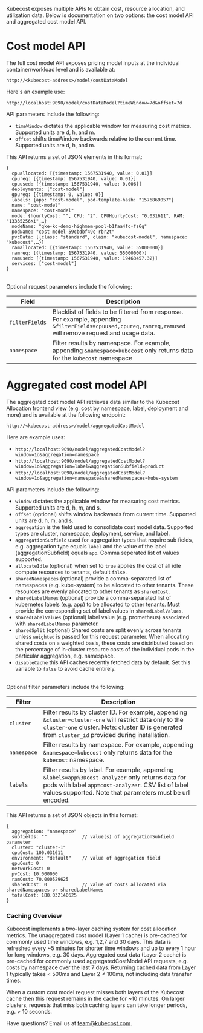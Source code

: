 Kubecost exposes multiple APIs to obtain cost, resource allocation, and utilization data. Below is documentation on two options: the cost model API and aggregated cost model API.

# Cost model API

The full cost model API exposes pricing model inputs at the individual container/workload level and is available at:

`http://<kubecost-address>/model/costDataModel`

Here's an example use:

`http://localhost:9090/model/costDataModel?timeWindow=7d&offset=7d`

API parameters include the following:

* `timeWindow` dictates the applicable window for measuring cost metrics. Supported units are d, h, and m.  
* `offset` shifts timeWindow backwards relative to the current time. Supported units are d, h, and m.

This API returns a set of JSON elements in this format:

```
{
  cpuallocated: [{timestamp: 1567531940, value: 0.01}]
  cpureq: [{timestamp: 1567531940, value: 0.01}]
  cpuused: [{timestamp: 1567531940, value: 0.006}]
  deployments: ["cost-model"]
  gpureq: [{timestamp: 0, value: 0}]
  labels: {app: "cost-model", pod-template-hash: "1576869057"}
  name: "cost-model"
  namespace: "cost-model"
  node: {hourlyCost: "", CPU: "2", CPUHourlyCost: "0.031611", RAM: "13335256Ki",…}
  nodeName: "gke-kc-demo-highmem-pool-b1faa4fc-fs6g"
  podName: "cost-model-59cbdbf49c-rbr2t"
  pvcData: [{class: "standard", claim: "kubecost-model", namespace: "kubecost",…}]
  ramallocated: [{timestamp: 1567531940, value: 55000000}]
  ramreq: [{timestamp: 1567531940, value: 55000000}]
  ramused: [{timestamp: 1567531940, value: 19463457.32}]
  services: ["cost-model"]
}
```
<a name="optional-params"></a>  
Optional request parameters include the following:  

Field | Description
--------- | -----------
`filterFields` | Blacklist of fields to be filtered from response. For example, appending `&filterFields=cpuused,cpureq,ramreq,ramused` will remove request and usage data.
`namespace` | Filter results by namespace. For example, appending `&namespace=kubecost` only returns data for the `kubecost` namespace


# Aggregated cost model API

The aggregated cost model API retrieves data similar to the Kubecost Allocation frontend view (e.g. cost by namespace, label, deployment and more) and is available at the following endpoint:

`http://<kubecost-address>/model/aggregatedCostModel`

Here are example uses:

* `http://localhost:9090/model/aggregatedCostModel?window=1d&aggregation=namespace`  
* `http://localhost:9090/model/aggregatedCostModel?window=1d&aggregation=label&aggregationSubfield=product`  
* `http://localhost:9090/model/aggregatedCostModel?window=1d&aggregation=namespace&sharedNamespaces=kube-system`

API parameters include the following:

* `window` dictates the applicable window for measuring cost metrics. Supported units are d, h, m, and s.  
* `offset` (optional) shifts window backwards from current time. Supported units are d, h, m, and s.  
* `aggregation` is the field used to consolidate cost model data. Supported types are cluster, namespace, deployment, service, and label.  
* `aggregationSubfield` used for aggregation types that require sub fields, e.g. aggregation type equals `label` and the value of the label (aggregationSubfield) equals `app`. Comma seperated list of values supported.
* `allocateIdle` (optional) when set to `true` applies the cost of all idle compute resources to tenants, default `false`.  
* `sharedNamespaces` (optional) provide a comma-separated list of namespaces (e.g. kube-system) to be allocated to other tenants. These resources are evenly allocated to other tenants as `sharedCost`.  
* `sharedLabelNames` (optional) provide a comma-separated list of kubernetes labels (e.g. app) to be allocated to other tenants. Must provide the corresponding set of label values in `sharedLabelValues`.  
* `sharedLabelValues` (optional) label value (e.g. prometheus) associated with `sharedLabelNames` parameter.  
* `sharedSplit` (optional) Shared costs are split evenly across tenants unless `weighted` is passed for this request parameter. When allocating shared costs on a weighted basis, these costs are distributed based on the percentage of in-cluster resource costs of the individual pods in the particular aggregation, e.g. namespace.  
* `disableCache` this API caches recently fetched data by default. Set this variable to `false` to avoid cache entirely.  

<a name="filter-params"></a>  
Optional filter parameters include the following:   

Filter | Description
--------- | -----------
`cluster` | Filter results by cluster ID. For example, appending `&cluster=cluster-one` will restrict data only to the `cluster-one` cluster. Note: cluster ID is generated from `cluster_id` provided during installation.
`namespace` | Filter results by namespace. For example, appending `&namespace=kubecost` only returns data for the `kubecost` namespace.
`labels` | Filter results by label. For example, appending `&labels=app%3Dcost-analyzer` only returns data for pods with label `app=cost-analyzer`. CSV list of label values supported. Note that parameters must be url encoded.

This API returns a set of JSON objects in this format:

```
{
  aggregation: "namespace"
  subfields: ""             // value(s) of aggregationSubfield parameter
  cluster: "cluster-1"
  cpuCost: 100.031611
  environment: "default"    // value of aggregation field
  gpuCost: 0
  networkCost: 0
  pvCost: 10.000000
  ramCost: 70.000529625
  sharedCost: 0             // value of costs allocated via sharedNamespaces or sharedLabelNames
  totalCost: 180.032140625
}
```

### Caching Overview

Kubecost implements a two-layer caching system for cost allocation metrics. The unaggregated cost model (Layer 1 cache) is pre-cached for commonly used time windows, e.g. 1,2,7 and 30 days. This data is refreshed every ~5 minutes for shorter time windows and up to every 1 hour for long windows, e.g. 30 days. Aggregated cost data (Layer 2 cache) is pre-cached for commonly used aggregatedCostModel API requests, e.g. costs by namespace over the last 7 days. Returning cached data from Layer 1 typically takes < 500ms and Layer 2 < 100ms, not including data transfer times.

When a custom cost model request misses both layers of the Kubecost cache then this request remains in the cache for ~10 minutes. On larger clusters, requests that miss both caching layers can take longer periods, e.g. > 10 seconds.


Have questions? Email us at <team@kubecost.com>.
